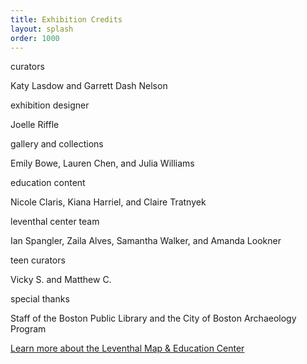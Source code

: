 ```yaml
---
title: Exhibition Credits
layout: splash
order: 1000
---
```


<div class="small-caps">curators</div>

Katy Lasdow and Garrett Dash Nelson  

<div class="small-caps">exhibition designer</div>  

Joelle Riffle  

<div class="small-caps">gallery and collections</div>  

Emily Bowe, Lauren Chen, and Julia Williams  

<div class="small-caps">education content</div>  

Nicole Claris, Kiana Harriel, and Claire Tratnyek

<div class="small-caps">leventhal center team</div>

Ian Spangler, Zaila Alves, Samantha Walker, and Amanda Lookner  

<div class="small-caps">teen curators</div>

Vicky S. and Matthew C.

<div class="small-caps">special thanks</div>

Staff of the Boston Public Library and the City of Boston Archaeology Program

[Learn more about the Leventhal Map & Education Center](https://www.leventhalmap.org)